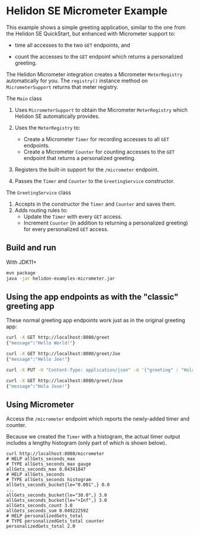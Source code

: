 # Helidon SE Micrometer Example

This example shows a simple greeting application, similar to the one from the 
Helidon SE QuickStart, but enhanced with Micrometer support to:

* time all accesses to the two `GET` endpoints, and

* count the accesses to the `GET` endpoint which returns a personalized
  greeting.

The Helidon Micrometer integration creates a Micrometer `MeterRegistry` automatically for you.
The `registry()` instance method on `MicrometerSupport` returns that meter registry.
  
The `Main` class
1. Uses `MicrometerSupport` to obtain the Micrometer `MeterRegistry` which Helidon SE 
   automatically provides.
   
1. Uses the `MeterRegistry` to: 
   * Create a Micrometer `Timer` for recording accesses to all `GET` endpoints.
   * Create a Micrometer `Counter` for counting accesses to the `GET` endpoint that
     returns a personalized greeting. 

1. Registers the built-in support for the `/micrometer` endpoint.
    
1. Passes the `Timer` and `Counter` to the `GreetingService` constructor.

The `GreetingService` class
1. Accepts in the constructor the `Timer` and `Counter` and saves them.
1. Adds routing rules to:
   * Update the `Timer` with every `GET` access.
   * Increment `Counter` (in addition to returning a personalized greeting) for every 
     personalized `GET` access.


## Build and run

With JDK11+
```bash
mvn package
java -jar helidon-examples-micrometer.jar
```

## Using the app endpoints as with the "classic" greeting app

These normal greeting app endpoints work just as in the original greeting app:

```bash
curl -X GET http://localhost:8080/greet
{"message":"Hello World!"}

curl -X GET http://localhost:8080/greet/Joe
{"message":"Hello Joe!"}

curl -X PUT -H "Content-Type: application/json" -d '{"greeting" : "Hola"}' http://localhost:8080/greet/greeting

curl -X GET http://localhost:8080/greet/Jose
{"message":"Hola Jose!"}
```

## Using Micrometer

Access the `/micrometer` endpoint which reports the newly-added timer and counter.

Because we created the `Timer` with a histogram,
the actual timer output includes a lengthy histogram (only part of which is shown below).

```
curl http://localhost:8080/micrometer
# HELP allGets_seconds_max  
# TYPE allGets_seconds_max gauge
allGets_seconds_max 0.04341847
# HELP allGets_seconds  
# TYPE allGets_seconds histogram
allGets_seconds_bucket{le="0.001",} 0.0
...
allGets_seconds_bucket{le="30.0",} 3.0
allGets_seconds_bucket{le="+Inf",} 3.0
allGets_seconds_count 3.0
allGets_seconds_sum 0.049222592
# HELP personalizedGets_total  
# TYPE personalizedGets_total counter
personalizedGets_total 2.0

```